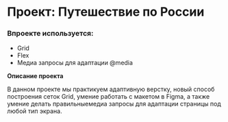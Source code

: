 # Проект: Путешествие по России


### Впроекте используется:
* Grid
* Flex
* Медиа запросы для адаптации @media

**Описание проекта**

В данном проекте мы практикуем адаптивную верстку, новый способ построения сеток Grid, умение работать с макетом в Figma, а также умение делать правильныемедиа запросы для адаптации страницы под любой тип экрана.


